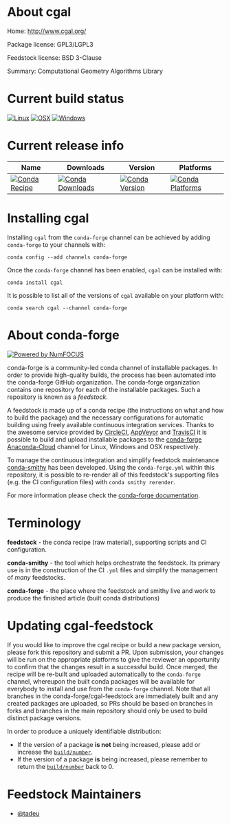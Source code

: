 <!--
# -*- mode: jinja -*-
-->

About cgal
==========

Home: http://www.cgal.org/

Package license: GPL3/LGPL3

Feedstock license: BSD 3-Clause

Summary: Computational Geometry Algorithms Library



Current build status
====================

[![Linux](https://img.shields.io/circleci/project/github/conda-forge/cgal-feedstock/master.svg?label=Linux)](https://circleci.com/gh/conda-forge/cgal-feedstock)
[![OSX](https://img.shields.io/travis/conda-forge/cgal-feedstock/master.svg?label=macOS)](https://travis-ci.org/conda-forge/cgal-feedstock)
[![Windows](https://img.shields.io/appveyor/ci/conda-forge/cgal-feedstock/master.svg?label=Windows)](https://ci.appveyor.com/project/conda-forge/cgal-feedstock/branch/master)

Current release info
====================

| Name | Downloads | Version | Platforms |
| --- | --- | --- | --- |
| [![Conda Recipe](https://img.shields.io/badge/recipe-cgal-green.svg)](https://anaconda.org/conda-forge/cgal) | [![Conda Downloads](https://img.shields.io/conda/dn/conda-forge/cgal.svg)](https://anaconda.org/conda-forge/cgal) | [![Conda Version](https://img.shields.io/conda/vn/conda-forge/cgal.svg)](https://anaconda.org/conda-forge/cgal) | [![Conda Platforms](https://img.shields.io/conda/pn/conda-forge/cgal.svg)](https://anaconda.org/conda-forge/cgal) |

Installing cgal
===============

Installing `cgal` from the `conda-forge` channel can be achieved by adding `conda-forge` to your channels with:

```
conda config --add channels conda-forge
```

Once the `conda-forge` channel has been enabled, `cgal` can be installed with:

```
conda install cgal
```

It is possible to list all of the versions of `cgal` available on your platform with:

```
conda search cgal --channel conda-forge
```


About conda-forge
=================

[![Powered by NumFOCUS](https://img.shields.io/badge/powered%20by-NumFOCUS-orange.svg?style=flat&colorA=E1523D&colorB=007D8A)](http://numfocus.org)

conda-forge is a community-led conda channel of installable packages.
In order to provide high-quality builds, the process has been automated into the
conda-forge GitHub organization. The conda-forge organization contains one repository
for each of the installable packages. Such a repository is known as a *feedstock*.

A feedstock is made up of a conda recipe (the instructions on what and how to build
the package) and the necessary configurations for automatic building using freely
available continuous integration services. Thanks to the awesome service provided by
[CircleCI](https://circleci.com/), [AppVeyor](https://www.appveyor.com/)
and [TravisCI](https://travis-ci.org/) it is possible to build and upload installable
packages to the [conda-forge](https://anaconda.org/conda-forge)
[Anaconda-Cloud](https://anaconda.org/) channel for Linux, Windows and OSX respectively.

To manage the continuous integration and simplify feedstock maintenance
[conda-smithy](https://github.com/conda-forge/conda-smithy) has been developed.
Using the ``conda-forge.yml`` within this repository, it is possible to re-render all of
this feedstock's supporting files (e.g. the CI configuration files) with ``conda smithy rerender``.

For more information please check the [conda-forge documentation](https://conda-forge.org/docs/).

Terminology
===========

**feedstock** - the conda recipe (raw material), supporting scripts and CI configuration.

**conda-smithy** - the tool which helps orchestrate the feedstock.
                   Its primary use is in the construction of the CI ``.yml`` files
                   and simplify the management of *many* feedstocks.

**conda-forge** - the place where the feedstock and smithy live and work to
                  produce the finished article (built conda distributions)


Updating cgal-feedstock
=======================

If you would like to improve the cgal recipe or build a new
package version, please fork this repository and submit a PR. Upon submission,
your changes will be run on the appropriate platforms to give the reviewer an
opportunity to confirm that the changes result in a successful build. Once
merged, the recipe will be re-built and uploaded automatically to the
`conda-forge` channel, whereupon the built conda packages will be available for
everybody to install and use from the `conda-forge` channel.
Note that all branches in the conda-forge/cgal-feedstock are
immediately built and any created packages are uploaded, so PRs should be based
on branches in forks and branches in the main repository should only be used to
build distinct package versions.

In order to produce a uniquely identifiable distribution:
 * If the version of a package **is not** being increased, please add or increase
   the [``build/number``](https://conda.io/docs/user-guide/tasks/build-packages/define-metadata.html#build-number-and-string).
 * If the version of a package **is** being increased, please remember to return
   the [``build/number``](https://conda.io/docs/user-guide/tasks/build-packages/define-metadata.html#build-number-and-string)
   back to 0.

Feedstock Maintainers
=====================

* [@tadeu](https://github.com/tadeu/)

